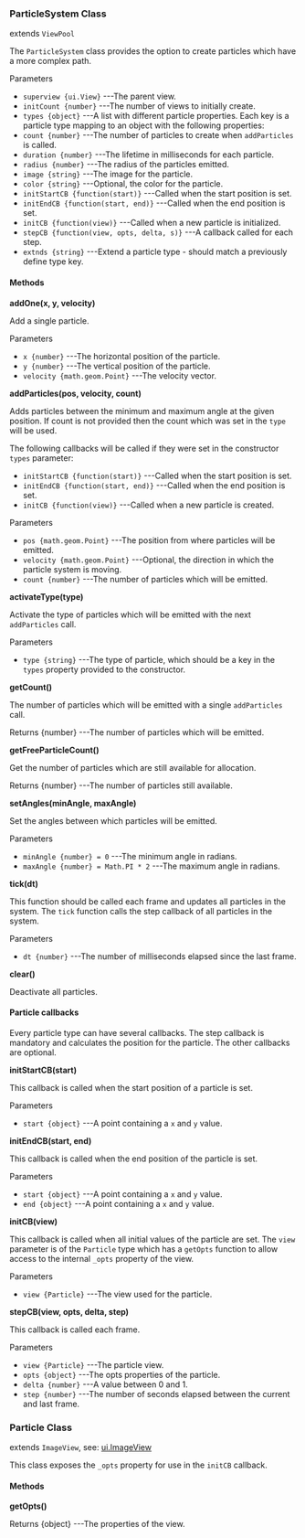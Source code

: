 ### ParticleSystem Class

extends `ViewPool`

The `ParticleSystem` class provides the option to create particles which have a more complex path.

Parameters
 + `superview {ui.View}` ---The parent view.
 + `initCount {number}` ---The number of views to initially create.
 + `types {object}` ---A list with different particle properties. Each key is a particle type mapping to an object with the following properties:
  + `count {number}` ---The number of particles to create when `addParticles` is called.
  + `duration {number}` ---The lifetime in milliseconds for each particle.
  + `radius {number}` ---The radius of the particles emitted.
  + `image {string}` ---The image for the particle.
  + `color {string}` ---Optional, the color for the particle.
  + `initStartCB {function(start)}` ---Called when the start position is set.
  + `initEndCB {function(start, end)}` ---Called when the end position is set.
  + `initCB {function(view)}` ---Called when a new particle is initialized.
  + `stepCB {function(view, opts, delta, s)}` ---A callback called for each step.
  + `extnds {string}` ---Extend a particle type - should match a previously define type key.

#### Methods

__addOne(x, y, velocity)__

Add a single particle.

Parameters
 + `x {number}` ---The horizontal position of the particle.
 + `y {number}` ---The vertical position of the particle.
 + `velocity {math.geom.Point}` ---The velocity vector.
 
__addParticles(pos, velocity, count)__

Adds particles between the minimum and maximum angle at the given position.
If count is not provided then the count which was set in the `type` will be used.

The following callbacks will be called if they were set in the constructor `types` parameter:
 + `initStartCB {function(start)}` ---Called when the start position is set.
 + `initEndCB {function(start, end)}` ---Called when the end position is set.
 + `initCB {function(view)}` ---Called when a new particle is created.

Parameters
 + `pos {math.geom.Point}` ---The position from where particles will be emitted.
 + `velocity {math.geom.Point}` ---Optional, the direction in which the particle system is moving.
 + `count {number}` ---The number of particles which will be emitted.

__activateType(type)__

Activate the type of particles which will be emitted with the next `addParticles` call.

Parameters
 + `type {string}` ---The type of particle, which should be a key in the `types` property provided to the constructor.

__getCount()__

The number of particles which will be emitted with a single `addParticles` call.

Returns
 {number} ---The number of particles which will be emitted.

__getFreeParticleCount()__

Get the number of particles which are still available for allocation.

Returns
 {number} ---The number of particles still available.

__setAngles(minAngle, maxAngle)__

Set the angles between which particles will be emitted.

Parameters
 + `minAngle {number} = 0` ---The minimum angle in radians.
 + `maxAngle {number} = Math.PI * 2` ---The maximum angle in radians.

__tick(dt)__

This function should be called each frame and updates all particles in the system.
The `tick` function calls the step callback of all particles in the system.

Parameters
 + `dt {number}` ---The number of milliseconds elapsed since the last frame.

__clear()__

Deactivate all particles.

#### Particle callbacks

Every particle type can have several callbacks. The step callback is mandatory and 
calculates the position for the particle. The other callbacks are optional.

__initStartCB(start)__

This callback is called when the start position of a particle is set.

Parameters
 + `start {object}` ---A point containing a `x` and `y` value.

__initEndCB(start, end)__

This callback is called when the end position of the particle is set.

Parameters
 + `start {object}` ---A point containing a `x` and `y` value.
 + `end {object}` ---A point containing a `x` and `y` value.

__initCB(view)__

This callback is called when all initial values of the particle are set.
The `view` parameter is of the `Particle` type which has a `getOpts` function to allow
access to the internal `_opts` property of the view.

Parameters
 + `view {Particle}` ---The view used for the particle.

__stepCB(view, opts, delta, step)__

This callback is called each frame.

Parameters
 + `view {Particle}` ---The particle view.
 + `opts {object}` ---The opts properties of the particle.
 + `delta {number}` ---A value between 0 and 1.
 + `step {number}` ---The number of seconds elapsed between the current and last frame.

### Particle Class

extends `ImageView`, see: [ui.ImageView](http://doc.gameclosure.com/api/ui-images.html#class-ui.imageview)

This class exposes the `_opts` property for use in the `initCB` callback.

#### Methods

__getOpts()__

Returns
 {object} ---The properties of the view.